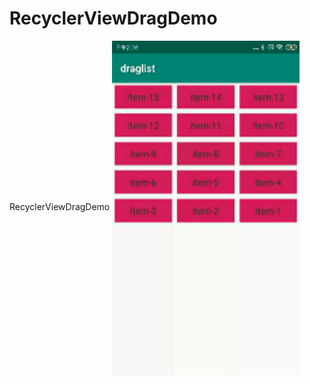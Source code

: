 # RecyclerViewDragDemo
RecyclerViewDragDemo
<img src="https://github.com/BigSea001/RecyclerViewDragDemo/blob/master/imags/img.gif" width = "300" alt="图片名称" align=center />
